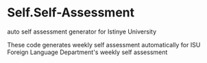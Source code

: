 # Self.Self-Assessment
auto self assessment generator for Istinye University

These code generates weekly self assessment automatically for ISU Foreign Language Department's weekly self assessment

